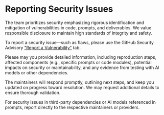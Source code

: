 # Reporting Security Issues

The team prioritizes security emphasizing rigorous identification and mitigation of vulnerabilities in code, prompts,
and deliverables. We value responsible disclosure to maintain high standards of integrity and safety.

To report a security issue—such as flaws, please use the GitHub Security Advisory ["Report a Vulnerability"](https://github.com/SebGSX/AI-ML-Bootstrap/security/advisories/new) tab.

Please may you provide detailed information, including reproduction steps, affected components (e.g., specific
prompts or code modules), potential impacts on security or maintainability, and any evidence from testing with AI
models or other dependencies.

The maintainers will respond promptly, outlining next steps, and keep you updated on progress toward resolution. We
may request additional details to ensure thorough validation.

For security issues in third-party dependencies or AI models referenced in prompts, report directly to the
respective maintainers or providers.